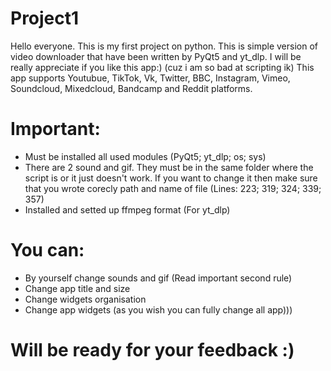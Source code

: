 # Project1

Hello everyone. This is my first project on python. This is simple version of video downloader that have been written by PyQt5 and yt_dlp. I will be really appreciate if you like this app:) (cuz i am so bad at scripting ik)
This app supports Youtubue, TikTok, Vk, Twitter, BBC, Instagram, Vimeo, Soundcloud, Mixedcloud, Bandcamp and Reddit platforms.

# Important:
- Must be installed all used modules (PyQt5; yt_dlp; os; sys)
- There are 2 sound and gif. They must be in the same folder where the script is or it just doesn't work. If you want to change it then make sure that you wrote corecly path and name of file (Lines: 223; 319; 324; 339; 357)
- Installed and setted up ffmpeg format (For yt_dlp)  

# You can:
- By yourself change sounds and gif (Read important second rule)
- Change app title and size
- Change widgets organisation
- Change app widgets (as you wish you can fully change all app)))

# Will be ready for your feedback :)
